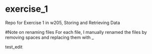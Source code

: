 # exercise_1
Repo for Exercise 1 in w205, Storing and Retrieving Data

#Note on renaming files
For each file, I manually renamed the files by removing spaces and replacing them with _

test_edit